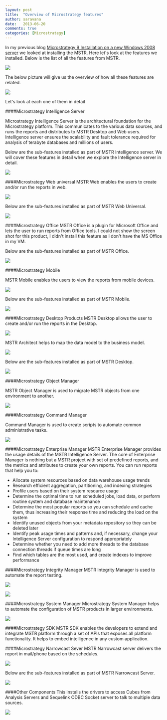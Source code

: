 ```yaml
---
layout: post
title:  "Overview of Microstrategy features"
author: saravana
date:   2013-06-20
comments: true
categories: [Microstrategy]
---
```

In my previous blog [Microstrategy 9 Installation on a new Windows 2008 server](/microstrategy-9-installation-on-a-new-windows-2008-server/) we looked at installing the MSTR. Here let's look at the features we installed. Below is the list of all the features from MSTR.

<!-- more -->

![](/assets/images/2014/Mar/062313_1702_overviewofm1-1.png)

The below picture will give us the overview of how all these features are related.

![](/assets/images/2014/Mar/062313_1702_overviewofm2-1.png)

Let's look at each one of them in detail

####Microstrategy Intelligence Server

Microstrategy Intelligence Server is the architectural foundation for the Microstrategy platform. This communicates to the various data sources, and runs the reports and distributes to MSTR Desktop and Web users. Intelligence server ensures the scalability and fault tolerance required for analysis of terabyte databases and millions of users.

Below are the sub-features installed as part of MSTR Intelligence server. We will cover these features in detail when we explore the Intelligence server in detail.

![](/assets/images/2014/Mar/062313_1702_overviewofm3-1.png)

####Microstrategy Web universal
MSTR Web enables the users to create and/or run the reports in web.

![](/assets/images/2014/Mar/062313_1702_overviewofm4-1.png)

Below are the sub-features installed as part of MSTR Web Universal.

![](/assets/images/2014/Mar/062313_1702_overviewofm5-1.png)

####Microstrategy Office
MSTR Office is a plugin for Microsoft Office and lets the user to run reports from Office tools. I could not show the screen shot for this product, I didn't install this feature as I don't have the MS Office in my VM.

Below are the sub-features installed as part of MSTR Office.

![](/assets/images/2014/Mar/062313_1702_overviewofm6.png)

####Microstrategy Mobile

MSTR Mobile enables the users to view the reports from mobile devices.

![](/assets/images/2014/Mar/062313_1702_overviewofm7.png)

Below are the sub-features installed as part of MSTR Mobile.

![](/assets/images/2014/Mar/062313_1702_overviewofm8.png)

####Microstrategy Desktop Products
MSTR Desktop allows the user to create and/or run the reports in the Desktop.

![](/assets/images/2014/Mar/062313_1702_overviewofm9.png)

MSTR Architect helps to map the data model to the business model.

![](/assets/images/2014/Mar/062313_1702_overviewofm10.png)

Below are the sub-features installed as part of MSTR Desktop.

![](/assets/images/2014/Mar/062313_1702_overviewofm11.png)

####Microstrategy Object Manager

MSTR Object Manager is used to migrate MSTR objects from one environment to another.

![](/assets/images/2014/Mar/062313_1702_overviewofm12.png)

####Microstrategy Command Manager

Command Manager is used to create scripts to automate common administrative tasks.

![](/assets/images/2014/Mar/062313_1702_overviewofm13.png)

####Microstrategy Enterprise Manager
MSTR Enterprise Manager provides the usage details of the MSTR Intelligence Server. The core of Enterprise Manager is nothing but a MSTR project with set of predefined reports, and the metrics and attributes to create your own reports. You can run reports that help you to:

* Allocate system resources based on data warehouse usage trends
* Research efficient aggregation, partitioning, and indexing strategies
* Profile users based on their system resource usage
* Determine the optimal time to run scheduled jobs, load data, or perform routine system and database maintenance
* Determine the most popular reports so you can schedule and cache them, thus increasing their response time and reducing the load on the system
* Identify unused objects from your metadata repository so they can be deleted later
* Identify peak usage times and patterns and, if necessary, change your Intelligence Server configuration to respond appropriately
* Determine whether you need to add more threads to the database connection threads if queue times are long
* Find which tables are the most used, and create indexes to improve performance

####Microstrategy Integrity Manager
MSTR Integrity Manager is used to automate the report testing.

![](/assets/images/2014/Mar/062313_1702_overviewofm14.jpg)

![](/assets/images/2014/Mar/mstr_integrity_manager.png)

####Microstrategy System Manager
Microstrategy System Manager helps to automate the configuration of MSTR products in larger environments.

![](/assets/images/2014/Mar/062313_1702_overviewofm15.png)

####Microstrategy SDK
MSTR SDK enables the developers to extend and integrate MSTR platform through a set of APIs that exposes all platform functionality. It helps to embed intelligence in any custom application.

####Microstrategy Narrowcast Sever
MSTR Narrowcast server delivers the report in mail/phone based on the schedules.

![](/assets/images/2014/Mar/062313_1702_overviewofm16.png)

Below are the sub-features installed as part of MSTR Narrowcast Server.

![](/assets/images/2014/Mar/062313_1702_overviewofm17.png)

####Other Components
This installs the drivers to access Cubes from Analysis Servers and Sequelink ODBC Socket server to talk to multiple data sources.

![](/assets/images/2014/Mar/062313_1702_overviewofm18-1.png)